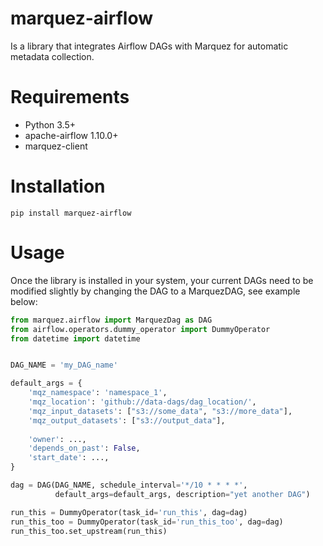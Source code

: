 # marquez-airflow
Is a library that integrates Airflow DAGs with Marquez for automatic metadata collection.

# Requirements
 - Python 3.5+
 - apache-airflow 1.10.0+
 - marquez-client
 
 # Installation
 
 ```
pip install marquez-airflow
```
 
 # Usage
 
 Once the library is installed in your system, your current DAGs need to be modified slightly by changing the DAG to a MarquezDAG, see example below:
 
```python
from marquez.airflow import MarquezDag as DAG
from airflow.operators.dummy_operator import DummyOperator
from datetime import datetime


DAG_NAME = 'my_DAG_name'

default_args = {
    'mqz_namespace': 'namespace_1',
    'mqz_location': 'github://data-dags/dag_location/',
    'mqz_input_datasets': ["s3://some_data", "s3://more_data"],
    'mqz_output_datasets': ["s3://output_data"],
    
    'owner': ...,
    'depends_on_past': False,
    'start_date': ...,
}

dag = DAG(DAG_NAME, schedule_interval='*/10 * * * *',
          default_args=default_args, description="yet another DAG")

run_this = DummyOperator(task_id='run_this', dag=dag)
run_this_too = DummyOperator(task_id='run_this_too', dag=dag)
run_this_too.set_upstream(run_this)
```

